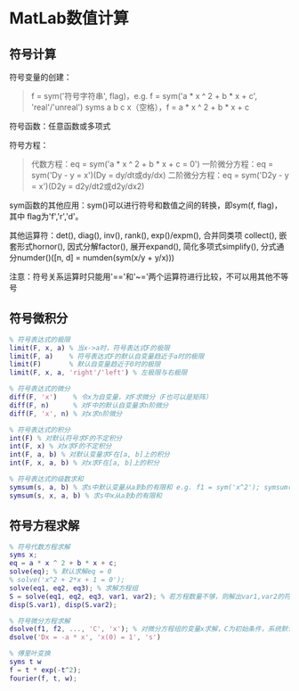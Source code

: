 # MatLab数值计算

## 符号计算

符号变量的创建：

> f = sym('符号字符串', flag)，e.g. f = sym('a \* x ^ 2 + b \* x + c', 'real'/'unreal')
> syms a b c x（空格），f = a \* x ^ 2 + b \* x + c

符号函数：任意函数或多项式

符号方程：

> 代数方程：eq = sym('a \* x ^ 2 + b * x + c = 0')
> 一阶微分方程：eq = sym('Dy - y = x')(Dy = dy/dt或dy/dx)
> 二阶微分方程：eq = sym('D2y - y = x')(D2y = d2y/dt2或d2y/dx2)

sym函数的其他应用：sym()可以进行符号和数值之间的转换，即sym(f, flag)，其中
flag为'f','r','d'。

其他运算符：det(), diag(), inv(), rank(), exp()/expm(), 合并同类项
collect(), 嵌套形式hornor(), 因式分解factor(), 展开expand(),
简化多项式simplify(), 分式通分numder()(\[n, d\] = numden(sym(x/y + y/x)))

注意：符号关系运算时只能用'=='和'~='两个运算符进行比较，不可以用其他不等号

## 符号微积分

```Matlab
% 符号表达式的极限
limit(F, x, a) % 当x->a时，符号表达式F的极限
limit(F, a)    % 符号表达式F的默认自变量趋近于a时的极限
limit(F)       % 默认自变量趋近于0时的极限
limit(F, x, a, 'right'/'left') % 左极限与右极限

% 符号表达式的微分
diff(F, 'x')    % 令x为自变量，对F求微分（F也可以是矩阵）
diff(F, n)      % 对F中的默认自变量求n阶微分
diff(F, 'x', n) % 对x求n阶微分

% 符号表达式的积分
int(F) % 对默认符号求F的不定积分
int(F, x) % 对x求F的不定积分
int(F, a, b) % 对默认变量求F在[a, b]上的积分
int(F, x, a, b) % 对x求F在[a, b]上的积分

% 符号表达式的级数求和
symsum(s, a, b) % 求s中默认变量从a到b的有限和 e.g. f1 = sym('x^2'); symsum(f1, 0, n - 1)
symsum(s, x, a, b) % 求s中x从a到b的有限和
```

## 符号方程求解

```Matlab
% 符号代数方程求解
syms x;
eq = a * x ^ 2 + b * x + c;
solve(eq); % 默认求解eq = 0
% solve('x^2 + 2*x + 1 = 0');
solve(eq1, eq2, eq3); % 求解方程组
S = solve(eq1, eq2, eq3, var1, var2); % 若方程数量不够，则解出var1,var2的符号表达式
disp(S.var1), disp(S.var2);

% 符号微分方程求解
dsolve(f1, f2, ..., 'C', 'x'); % 对微分方程组的变量x求解，C为初始条件，系统默认变量为t
dsolve('Dx = -a * x', 'x(0) = 1', 's')

% 傅里叶变换
syms t w
f = t * exp(-t^2);
fourier(f, t, w);
```
